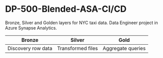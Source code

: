 # DP-500-Blended-ASA-CI/CD
Bronze, Silver and Golden layers for NYC taxi data.
Data Engineer project in Azure Synapse Analytics.

|Bronze|Silver|Gold|
|----|-----|-------|
|Discovery row data |Transformed files|Aggregate queries| 
